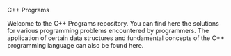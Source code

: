 C++ Programs

Welcome to the C++ Programs repository. You can find here the solutions for various programming problems encountered by programmers. The application of certain data structures and fundamental concepts of the C++ programming language can also be found here.
